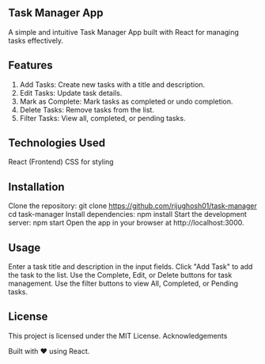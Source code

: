 ## **Task Manager App**
A simple and intuitive Task Manager App built with React for managing tasks effectively.


## **Features**
1. Add Tasks: Create new tasks with a title and description.
2. Edit Tasks: Update task details.
3. Mark as Complete: Mark tasks as completed or undo completion.
4. Delete Tasks: Remove tasks from the list.
5. Filter Tasks: View all, completed, or pending tasks.


## **Technologies Used**
React (Frontend)
CSS for styling


## **Installation**
Clone the repository:
git clone https://github.com/rijughosh01/task-manager
cd task-manager
Install dependencies:
npm install
Start the development server:
npm start
Open the app in your browser at http://localhost:3000.


## **Usage**
Enter a task title and description in the input fields.
Click "Add Task" to add the task to the list.
Use the Complete, Edit, or Delete buttons for task management.
Use the filter buttons to view All, Completed, or Pending tasks.


## **License**
This project is licensed under the MIT License.
Acknowledgements

Built with ❤️ using React.
